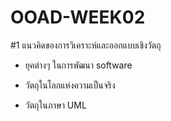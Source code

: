 # OOAD-WEEK02
#1 แนวคิดของการวิเคราะห์และออกแบบเชิงวัตถุ

* ยุคต่างๆ ในการพัฒนา software<br>

* วัตถุในโลกแห่งความเป็นจริง

* วัตถุในภาษา UML
